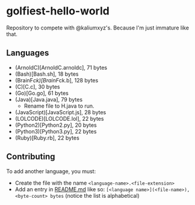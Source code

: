 # golfiest-hello-world
Repository to compete with @kaliumxyz's. Because I'm just immature like that.

## Languages
- (ArnoldC)[ArnoldC.arnoldc], 71 bytes
- (Bash)[Bash.sh], 18 bytes
- (BrainF*ck)[BrainF*ck.b], 128 bytes
- (C)[C.c], 30 bytes
- (Go)[Go.go], 61 bytes
- (Java)[Java.java], 79 bytes
    - Rename file to H.java to run.
- (JavaScript)[JavaScript.js], 28 bytes
- (LOLCODE)[LOLCODE.lol], 22 bytes
- (Python2)[Python2.py], 20 bytes
- (Python3)[Python3.py], 22 bytes
- (Ruby)[Ruby.rb], 22 bytes

## Contributing
To add another language, you must:
- Create the file with the name `<language-name>.<file-extension>`
- Add an entry in [README.md](README.md) like so: `[<language name>](<file-name>), <byte-count> bytes` (notice the list is alphabetical)
